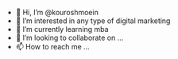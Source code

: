 - 👋 Hi, I’m @kouroshmoein
- 👀 I’m interested in any type of digital marketing
- 🌱 I’m currently learning mba
- 💞️ I’m looking to collaborate on ...
- 📫 How to reach me ...

<!---
kouroshmoein/kouroshmoein is a ✨ special ✨ repository because its `README.md` (this file) appears on your GitHub profile.
You can click the Preview link to take a look at your changes.
--->
